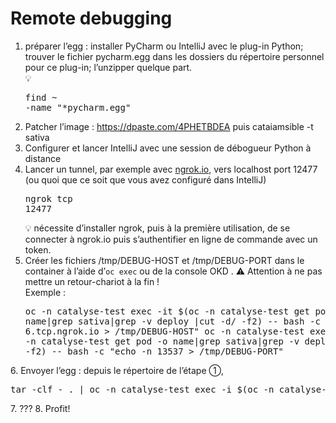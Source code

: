 # Remote debugging

1. préparer l’egg : installer PyCharm ou IntelliJ avec le plug-in Python; trouver le fichier pycharm.egg dans les dossiers du répertoire personnel pour ce plug-in; l’unzipper quelque part. <br>💡 <pre>find ~ -name "*pycharm.egg"</pre>
2. Patcher l’image : https://dpaste.com/4PHETBDEA puis cataiamsible -t sativa
3. Configurer et lancer IntelliJ avec une session de débogueur Python à distance
4. Lancer un tunnel, par exemple avec [ngrok.io](https://ngrok.io), vers localhost port 12477 (ou quoi que ce soit que vous avez configuré dans IntelliJ)<pre>ngrok tcp 12477</pre>💡 nécessite d’installer ngrok, puis à la première utilisation, de se connecter à ngrok.io puis s’authentifier en ligne de commande avec un token.
5. Créer les fichiers /tmp/DEBUG-HOST et /tmp/DEBUG-PORT dans le container à l’aide d’`oc exec` ou de la console OKD . ⚠ Attention à ne pas mettre un retour-chariot à la fin !<br>Exemple : <pre>oc -n catalyse-test exec -it $(oc -n catalyse-test get pod -o name|grep sativa|grep -v deploy |cut -d/ -f2) -- bash -c "echo -n 6.tcp.ngrok.io > /tmp/DEBUG-HOST"
oc -n catalyse-test exec -it $(oc -n catalyse-test get pod -o name|grep sativa|grep -v deploy |cut -d/ -f2) -- bash -c "echo -n 13537 > /tmp/DEBUG-PORT"
</pre>
6. Envoyer l’egg : depuis le répertoire de l’étape ①,<pre>tar -clf - . | oc -n catalyse-test exec -i $(oc -n catalyse-test get pod -o name|grep sativa|grep -v deploy |cut -d/ -f2) -- bash -c 'cd /opt/satosa/etc; tar -xpvf -'</pre>
7.  ???
8. Profit!

